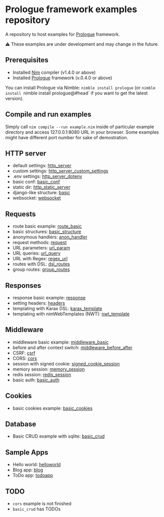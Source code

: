 # Prologue framework examples repository
A repository to host examples for [Prologue](https://github.com/planety/prologue) framework.

⚠️ These examples are under development and may change in the future.

## Prerequisites
- Installed [Nim](https://nim-lang.org/) compiler (v1.4.0 or above)
- Installed [Prologue](https://github.com/planety/prologue) framework (v.0.4.0 or above)

You can install Prologue via Nimble: `nimble install prologue` (or `nimble install `nimble install prologue@#head` if you want to get the latest version).

## Compile and run examples
Simply call `nim compile --run example.nim` inside of particular example directory and access 127.0.0.1:8080 URL in your browser.
Some examples might have different port number for sake of demostration.

## HTTP server
- default settings: [http_server](http_server)
- custom settings: [http_server_custom_settings](http_server_custom_settings)
- .env settings: [http_server_dotenv](http_server_dotenv)
- basic conf: [basic_conf](basic_conf)
- static dir: [http_static_server](http_static_server)
- django-like structure: [basic](basic)
- websocket: [websocket](websocket)

## Requests
- route basic example: [route_basic](route_basic)
- basic structures: [basic_structure](basic_structure)
- anonymous handlers: [anon_handler](anon_handler)
- request methods: [request](request)
- URL parameters: [url_param](url_param)
- URL queries: [url_query](url_query)
- URL with Regex: [regex_url](regex_url)
- routes with DSL: [dsl_routes](dsl_routes)
- group routes: [group_routes](group_routes)

## Responses
- response basic example: [response](response)
- setting headers: [headers](headers)
- templating with Karax DSL: [karax_template](karax_template)
- templating with nimWebTemplates (NWT): [nwt_template](nwt_template)

## Middleware
- middleware basic example: [middleware_basic](middleware_basic)
- before and after context switch: [middleware_before_after](middleware_before_after)
- CSRF: [csrf](csrf)
- CORS: [cors](cors)
- session with signed cookie: [signed_cookie_session](signed_cookie_session)
- memory session: [memory_session](memory_session)
- redis session: [redis_session](redis_session)
- basic auth: [basic_auth](basic_auth)

## Cookies
- basic cookies example: [basic_cookies](basic_cookies)

## Database
- Basic CRUD example with sqlite: [basic_crud](basic_crud)

## Sample Apps
- Hello world: [helloworld](helloworld)
- Blog app: [blog](blog)
- ToDo app: [todoapp](todoapp)

## TODO
- `cors` example is not finished
- `basic_crud` has TODOs
